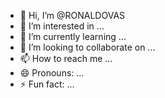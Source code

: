 - 👋 Hi, I’m @RONALDOVAS
- 👀 I’m interested in ...
- 🌱 I’m currently learning ...
- 💞️ I’m looking to collaborate on ...
- 📫 How to reach me ...
- 😄 Pronouns: ...
- ⚡ Fun fact: ...

<!---
RONALDOVAS/RONALDOVAS is a ✨ special ✨ repository because its `README.md` (this file) appears on your GitHub profile.
You can click the Preview link to take a look at your changes.
--->
